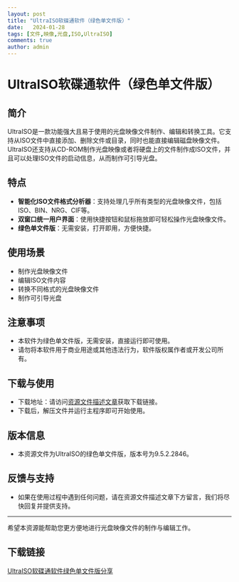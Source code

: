 ```yaml
---
layout: post
title: "UltraISO软碟通软件（绿色单文件版）"
date:   2024-01-28
tags: [文件,映像,光盘,ISO,UltraISO]
comments: true
author: admin
---
```

# UltraISO软碟通软件（绿色单文件版）

## 简介
UltraISO是一款功能强大且易于使用的光盘映像文件制作、编辑和转换工具。它支持从ISO文件中直接添加、删除文件或目录，同时也能直接编辑磁盘映像文件。UltraISO还支持从CD-ROM制作光盘映像或者将硬盘上的文件制作成ISO文件，并且可以处理ISO文件的启动信息，从而制作可引导光盘。

## 特点
- **智能化ISO文件格式分析器**：支持处理几乎所有类型的光盘映像文件，包括ISO、BIN、NRG、CIF等。
- **双窗口统一用户界面**：使用快捷按钮和鼠标拖放即可轻松操作光盘映像文件。
- **绿色单文件版**：无需安装，打开即用，方便快捷。

## 使用场景
- 制作光盘映像文件
- 编辑ISO文件内容
- 转换不同格式的光盘映像文件
- 制作可引导光盘

## 注意事项
- 本软件为绿色单文件版，无需安装，直接运行即可使用。
- 请勿将本软件用于商业用途或其他违法行为，软件版权属作者或开发公司所有。

## 下载与使用
- 下载地址：请访问[资源文件描述文章](https://blog.csdn.net/s553917481/article/details/120383589)获取下载链接。
- 下载后，解压文件并运行主程序即可开始使用。

## 版本信息
- 本资源文件为UltraISO的绿色单文件版，版本号为9.5.2.2846。

## 反馈与支持
- 如果在使用过程中遇到任何问题，请在资源文件描述文章下方留言，我们将尽快回复并提供支持。

---

希望本资源能帮助您更方便地进行光盘映像文件的制作与编辑工作。

## 下载链接

[UltraISO软碟通软件绿色单文件版分享](https://pan.quark.cn/s/978f406b6a57)